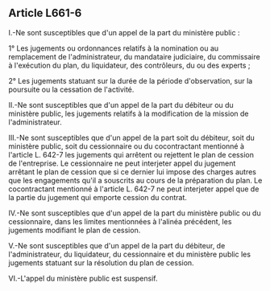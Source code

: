 Article L661-6
----
I.-Ne sont susceptibles que d'un appel de la part du ministère public :

1° Les jugements ou ordonnances relatifs à la nomination ou au remplacement de
l'administrateur, du mandataire judiciaire, du commissaire à l'exécution du
plan, du liquidateur, des contrôleurs, du ou des experts ;

2° Les jugements statuant sur la durée de la période d'observation, sur la
poursuite ou la cessation de l'activité.

II.-Ne sont susceptibles que d'un appel de la part du débiteur ou du ministère
public, les jugements relatifs à la modification de la mission de
l'administrateur.

III.-Ne sont susceptibles que d'un appel de la part soit du débiteur, soit du
ministère public, soit du cessionnaire ou du cocontractant mentionné à l'article
L. 642-7 les jugements qui arrêtent ou rejettent le plan de cession de
l'entreprise. Le cessionnaire ne peut interjeter appel du jugement arrêtant le
plan de cession que si ce dernier lui impose des charges autres que les
engagements qu'il a souscrits au cours de la préparation du plan. Le
cocontractant mentionné à l'article L. 642-7 ne peut interjeter appel que de la
partie du jugement qui emporte cession du contrat.

IV.-Ne sont susceptibles que d'un appel de la part du ministère public ou du
cessionnaire, dans les limites mentionnées à l'alinéa précédent, les jugements
modifiant le plan de cession.

V.-Ne sont susceptibles que d'un appel de la part du débiteur, de
l'administrateur, du liquidateur, du cessionnaire et du ministère public les
jugements statuant sur la résolution du plan de cession.

VI.-L'appel du ministère public est suspensif.
